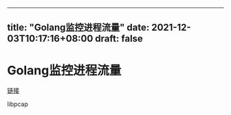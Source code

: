 

---
title: "Golang监控进程流量"
date: 2021-12-03T10:17:16+08:00
draft: false
---


# Golang监控进程流量


<!--more-->
[链接](https://blog.csdn.net/ptmozhu/article/details/78743126)

libpcap


